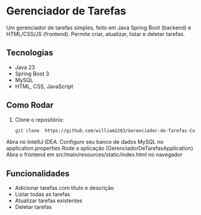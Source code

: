 # Gerenciador de Tarefas
Um gerenciador de tarefas simples, feito em Java Spring Boot (backend) e HTML/CSS/JS (frontend). Permite criar, atualizar, listar e deletar tarefas.

## Tecnologias
- Java 23
- Spring Boot 3
- MySQL
- HTML, CSS, JavaScript

## Como Rodar
1. Clone o repositório:
   ```bash
   git clone  https://github.com/william2283/Gerenciador-de-Tarefas-Completo.git
   
Abra no IntelliJ IDEA.
Configure seu banco de dados MySQL no application.properties
Rode a aplicação (GerenciadorDeTarefasApplication)
Abra o frontend em src/main/resources/static/index.html no navegador

## Funcionalidades
- Adicionar tarefas com título e descrição
- Listar todas as tarefas
- Atualizar tarefas existentes
- Deletar tarefas



